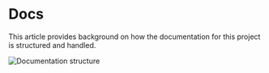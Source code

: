 # Docs

This article provides background on how the documentation for this project is structured and handled.


![Documentation structure](/docs/design/img/ODOP_DocsStructure.png "Documentation structure")   

